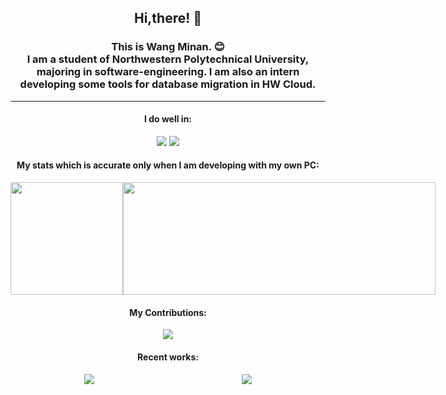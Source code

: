 <div align="center">
	<h2>
		Hi,there! 👋
	</h2>
	<h3>
		This is Wang Minan. 😊 <br>
		I am a student of Northwestern Polytechnical University, majoring in software-engineering.
		I am also an intern developing some tools for database migration in HW Cloud.
	</h3>
	<hr>
	<h4>I do well in:</h4>
		<div>
			<img src="https://img.shields.io/badge/-Java-orange" />
			<img src="https://img.shields.io/badge/-Vue.js-brightgreen" />
		</div>
	<h4>My stats which is accurate only when I am developing with my own PC:</h4>
	<div style="display: flex;">
		<img style="height: 180px;" src="https://github-readme-stats-wangminan.vercel.app/api?username=WangMinan&show_icons=true&bg_color=1A202C&title_color=2F855A&icon_color=2F855A&text_color=ffffff" />
		<img style="width:500px;height: 180px;" src="https://github-readme-stats.vercel.app/api/wakatime?username=wangminan&api_domain=waka.wangminan.me&bg_color=1A202C&title_color=2F855A&icon_color=2F855A&text_color=ffffff&custom_title=Wakapi%20Week%20Stats&layout=compact" />
	</div>
	<h4>My Contributions:</h4>
	<div>
		<img src="https://github-readme-activity-graph.vercel.app/graph?username=WangMinan&theme=vue" />
	</div>
    <h4>
       Recent works:
    </h4>
    <div style="display: flex; justify-content: space-around;">
        <a href="https://github.com/npu-carpooling-system-team/carpooling-server">
            <img src="https://github-readme-stats-wangminan.vercel.app/api/pin/?username=npu-carpooling-system-team&repo=carpooling-server" />
        </a>
        <a href="https://github.com/npu-carpooling-system-team/carpooling-client">
            <img src="https://github-readme-stats-wangminan.vercel.app/api/pin/?username=npu-carpooling-system-team&repo=carpooling-client" />
        </a>
    </div>
</div>

